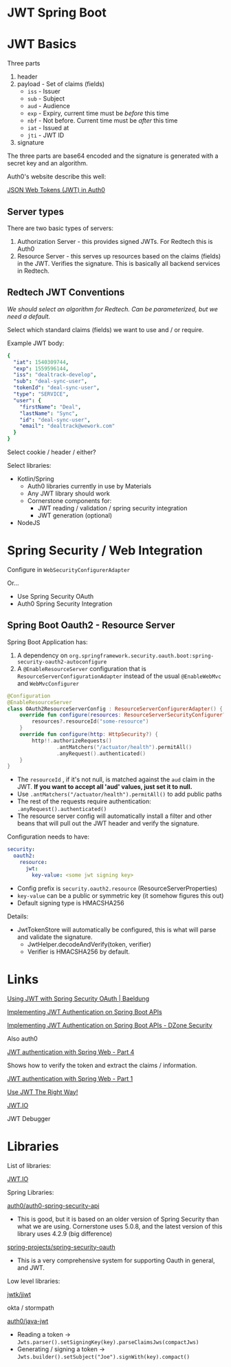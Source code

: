 # JWT Spring Boot

# JWT Basics

Three parts

1. header
2. payload - Set of claims (fields)
    - `iss` - Issuer
    - `sub` - Subject
    - `aud` - Audience
    - `exp` - Expiry, current time must be *before* this time
    - `nbf` - Not before.   Current time must be *after* this time
    - `iat` - Issued at
    - `jti` - JWT ID
3. signature

The three parts are base64 encoded and the signature is generated with a secret key and an algorithm. 

Auth0's website describe this well:

[JSON Web Tokens (JWT) in Auth0](https://auth0.com/docs/jwt)

## Server types

There are two basic types of servers: 

1. Authorization Server - this provides signed JWTs.  For Redtech  this is Auth0
2. Resource Server - this serves up resources based on the claims (fields) in the JWT.   Verifies the signature. This is basically all backend services in Redtech.  

## Redtech JWT Conventions

*We should select an algorithm for Redtech.   Can be parameterized, but we need a default.*

Select which standard claims (fields) we want to use and / or require.

Example JWT body:

```yaml
{
  "iat": 1540309744,
  "exp": 1559596144,
  "iss": "dealtrack-develop",
  "sub": "deal-sync-user",
  "tokenId": "deal-sync-user",
  "type": "SERVICE",
  "user": {
    "firstName": "Deal",
    "lastName": "Sync",
    "id": "deal-sync-user",
    "email": "dealtrack@wework.com"
  }
}
```

Select cookie / header / either?

Select libraries:

- Kotlin/Spring
    - Auth0 libraries currently in use by Materials
    - Any JWT library should work
    - Cornerstone components for:
        - JWT reading / validation / spring security integration
        - JWT generation (optional)
- NodeJS

# Spring Security / Web Integration

Configure in `WebSecurityConfigurerAdapter`

Or...

- Use Spring Security OAuth
- Auth0 Spring Security Integration

## Spring Boot Oauth2 - Resource Server

Spring Boot Application has:

1. A dependency on `org.springframework.security.oauth.boot:spring-security-oauth2-autoconfigure`
2. A `@EnableResourceServer` configuration that is `ResourceServerConfigurationAdapter` instead of the usual `@EnableWebMvc` and `WebMvcConfigurer`

```kotlin
@Configuration
@EnableResourceServer
class OAuth2ResourceServerConfig : ResourceServerConfigurerAdapter() {
	override fun configure(resources: ResourceServerSecurityConfigurer?) {
        resources?.resourceId("some-resource")
    }
    override fun configure(http: HttpSecurity?) {
        http!!.authorizeRequests()
                .antMatchers("/actuator/health").permitAll()
                .anyRequest().authenticated()
    }
}
```

- The `resourceId` , if it's not null, is matched against the `aud` claim in the JWT.
**If you want to accept all 'aud' values, just set it to null.**
- Use `.antMatchers("/actuator/health").permitAll()` to add public paths
- The rest of the requests require authentication: `.anyRequest().authenticated()`
- The resource server config will automatically install a filter and other beans that will pull out the JWT header and verify the signature.

Configuration needs to have:

```yaml
security:
  oauth2:
    resource:
      jwt:
        key-value: <some jwt signing key>
```

- Config prefix is `security.oauth2.resource` (ResourceServerProperties)
- `key-value` can be a public or symmetric key (it somehow figures this out)
- Default signing type is HMACSHA256

Details:

- JwtTokenStore will automatically be configured, this is what will parse and validate the signature.
    - JwtHelper.decodeAndVerify(token, verifier)
    - Verifier is HMACSHA256 by default.
    

# Links

[Using JWT with Spring Security OAuth | Baeldung](https://www.baeldung.com/spring-security-oauth-jwt)

[Implementing JWT Authentication on Spring Boot APIs](https://auth0.com/blog/implementing-jwt-authentication-on-spring-boot/)

[Implementing JWT Authentication on Spring Boot APIs - DZone Security](https://dzone.com/articles/implementing-jwt-authentication-on-spring-boot-api)

Also auth0

[JWT authentication with Spring Web - Part 4](https://sdqali.in/blog/2016/07/07/jwt-authentication-with-spring-web---part-4/)

Shows how to verify the token and extract the claims / information.

[JWT authentication with Spring Web - Part 1](https://sdqali.in/blog/2016/07/02/jwt-authentication-with-spring-web---part-1/)

[Use JWT The Right Way!](https://stormpath.com/blog/jwt-the-right-way)

[JWT.IO](https://jwt.io/#debugger-io)

JWT Debugger

# Libraries

List of libraries:

[JWT.IO](https://jwt.io/#libraries-io)

Spring Libraries:

[auth0/auth0-spring-security-api](https://github.com/auth0/auth0-spring-security-api)

- This is good, but it is based on an older version of Spring Security than what we are using.   Cornerstone uses 5.0.8, and the latest version of this library uses 4.2.9 (big difference)

[spring-projects/spring-security-oauth](https://github.com/spring-projects/spring-security-oauth/tree/master/spring-security-jwt)

- This is a very comprehensive system for supporting Oauth in general, and JWT.

Low level libraries:

[jwtk/jjwt](https://github.com/jwtk/jjwt)

okta / stormpath

[auth0/java-jwt](https://github.com/auth0/java-jwt)

- Reading a token → `Jwts.parser().setSigningKey(key).parseClaimsJws(compactJws)`
- Generating / signing a token → `Jwts.builder().setSubject("Joe").signWith(key).compact()`